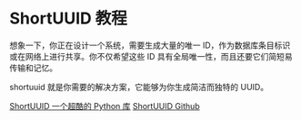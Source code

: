 # ShortUUID 教程

<show-structure depth="2"/>

想象一下，你正在设计一个系统，需要生成大量的唯一 ID，作为数据库条目标识或在网络上进行共享。你不仅希望这些  ID  具有全局唯一性，而且还要它们简短易传输和记忆。

shortuuid 就是你需要的解决方案，它能够为你生成简洁而独特的 UUID。


<seealso>
<category ref="ref_docs">
    <a href="https://mp.weixin.qq.com/s/tvO7E9LrB26WvYeYPmqg7Q">ShortUUID 一个超酷的 Python 库</a>
</category>
<category ref="ref_github">
    <a href="https://github.com/skorokithakis/shortuuid">ShortUUID Github</a>
</category>
<category ref="ref_issues"></category>
<category ref="ref_hf"></category>
<category ref="ref_ms"></category>
</seealso>